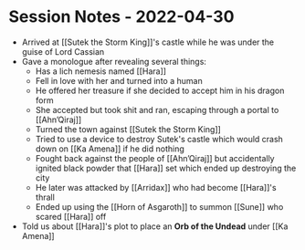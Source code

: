 # Session Notes - 2022-04-30

* Arrived at [[Sutek the Storm King]]'s castle while he was under the guise of Lord Cassian
* Gave a monologue after revealing several things:
  * Has a lich nemesis named [[Hara]]
  * Fell in love with her and turned into a human
  * He offered her treasure if she decided to accept him in his dragon form
  * She accepted but took shit and ran, escaping through a portal to [[Ahn’Qiraj]]
  * Turned the town against [[Sutek the Storm King]]
  * Tried to use a device to destroy Sutek's castle which would crash down on [[Ka Amena]] if he did nothing
  * Fought back against the people of [[Ahn’Qiraj]] but accidentally ignited black powder that [[Hara]] set which ended up destroying the city
  * He later was attacked by [[Arridax]] who had become [[Hara]]'s thrall
  * Ended up using the [[Horn of Asgaroth]] to summon [[Sune]] who scared [[Hara]] off
* Told us about [[Hara]]'s plot to place an **Orb of the Undead** under [[Ka Amena]] 
